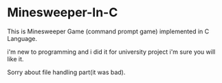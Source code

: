 # Minesweeper-In-C
This is Minesweeper Game (command prompt game) implemented in C Language.

i'm new to programming and i did it for university project i'm sure you will like it.

Sorry about file handling part(it was bad).

